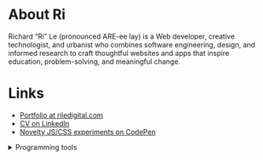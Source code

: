
# About Ri

Richard “Ri” Le (pronounced ARE-ee lay) is a Web developer, creative technologist, and urbanist who combines software engineering, design, and informed research to craft thoughtful websites and apps that inspire education, problem-solving, and meaningful change. 

# Links

- [Portfolio at riledigital.com](http://riledigital.com)
- [CV on LinkedIn](https://www.linkedin.com/in/riledigital/)
- [Novelty JS/CSS experiments on CodePen](https://codepen.io/riledigital/)
<details>
  <summary>Programming tools</summary>
  
- Python - Pandas, NumPy, Geopandas, Scikit-Learn, XGBoost, HDBSCAN, Altair (Vega-Lite), Matplotlib, SpaCy, statsmodels, Flask, Django, SQLAlchemy ORM
- R - Tidyverse, ggplot, tidyr, dplyr, sf for geospatial
- Web - HTML/CSS, Sass, SCSS, ES6+ JavaScript, Node.js, React, Redux, webpack, Mocha testing, Gatsby, Strapi, GraphQL, REST
- SQL - PostgreSQL, SQLite
- DevOps basics - Linux, Ubuntu, Docker, Vagrant
- OOP basics - Java

</details>
